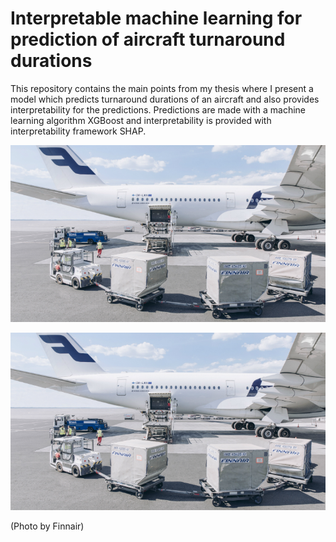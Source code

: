 # Interpretable machine learning for prediction of aircraft turnaround durations

This repository contains the main points from my thesis where I present a model which predicts turnaround durations of an aircraft and also provides interpretability for the predictions. Predictions are made with a machine learning algorithm XGBoost and interpretability is provided with interpretability framework SHAP.


<p align="center">
  <img src="/images/turnaround.jpg" alt="Finnair aircraft turnaround"/>
</p>

![Finnair aircraft turnaround](/images/turnaround.jpg)

(Photo by Finnair)
